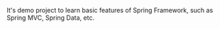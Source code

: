 It's demo project to learn basic features of Spring Framework, such as Spring MVC, Spring Data, etc.
